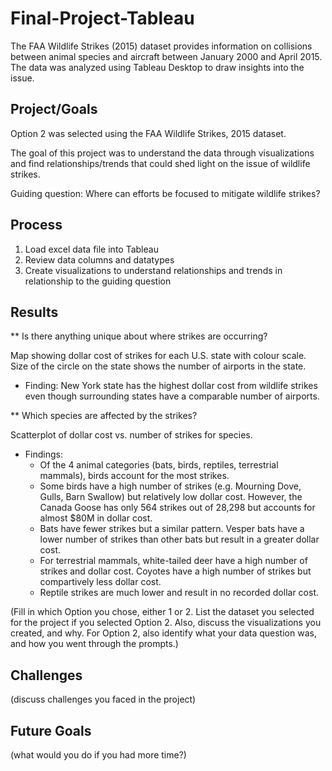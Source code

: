 # Final-Project-Tableau

The FAA Wildlife Strikes (2015) dataset provides information on collisions between animal species and aircraft between January 2000 and April 2015. The data was analyzed using Tableau Desktop to draw insights into the issue.

## Project/Goals

Option 2 was selected using the FAA Wildlife Strikes, 2015 dataset. 

The goal of this project was to understand the data through visualizations and find relationships/trends that could shed light on the issue of wildlife strikes.

Guiding question: Where can efforts be focused to mitigate wildlife strikes?

## Process

1. Load excel data file into Tableau
1. Review data columns and datatypes
1. Create visualizations to understand relationships and trends in relationship to the guiding question

## Results

** Is there anything unique about where strikes are occurring?

Map showing dollar cost of strikes for each U.S. state with colour scale. Size of the circle on the state shows the number of airports in the state.

* Finding: New York state has the highest dollar cost from wildlife strikes even though surrounding states have a comparable number of airports.

** Which species are affected by the strikes?

Scatterplot of dollar cost vs. number of strikes for species.

* Findings: 
    * Of the 4 animal categories (bats, birds, reptiles, terrestrial mammals), birds account for the most strikes. 
    * Some birds have a high number of strikes (e.g. Mourning Dove, Gulls, Barn Swallow) but relatively low dollar cost. However, the Canada Goose has only 564 strikes out of 28,298 but accounts for almost $80M in dollar cost.
    * Bats have fewer strikes but a similar pattern. Vesper bats have a lower number of strikes than other bats but result in a greater dollar cost.
    * For terrestrial mammals, white-tailed deer have a high number of strikes and dollar cost. Coyotes have a high number of strikes but compartively less dollar cost.
    * Reptile strikes are much lower and result in no recorded dollar cost.



(Fill in which Option you chose, either 1 or 2. List the dataset you selected for the project if you selected Option 2. Also, discuss the visualizations you created, and why. For Option 2, also identify what your data question was, and how you went through the prompts.)

## Challenges 
(discuss challenges you faced in the project)

## Future Goals
(what would you do if you had more time?)
